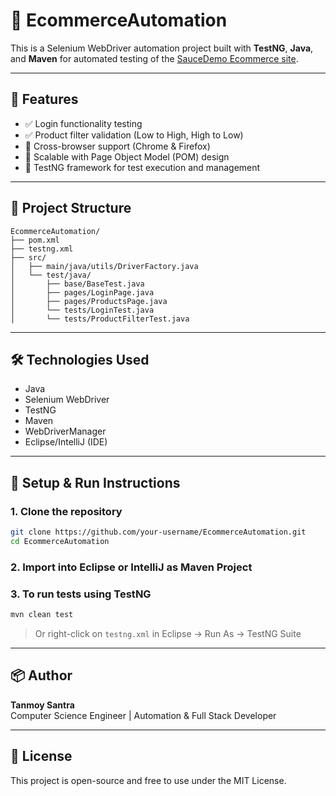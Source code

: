 # 🛒 EcommerceAutomation

This is a Selenium WebDriver automation project built with **TestNG**, **Java**, and **Maven** for automated testing of the [SauceDemo Ecommerce site](https://www.saucedemo.com).

---

## 🚀 Features

- ✅ Login functionality testing
- ✅ Product filter validation (Low to High, High to Low)
- 🔄 Cross-browser support (Chrome & Firefox)
- 🔧 Scalable with Page Object Model (POM) design
- 🧪 TestNG framework for test execution and management

---

## 📁 Project Structure

```
EcommerceAutomation/
├── pom.xml
├── testng.xml
├── src/
│   ├── main/java/utils/DriverFactory.java
│   └── test/java/
│       ├── base/BaseTest.java
│       ├── pages/LoginPage.java
│       ├── pages/ProductsPage.java
│       └── tests/LoginTest.java
│       └── tests/ProductFilterTest.java
```

---

## 🛠️ Technologies Used

- Java
- Selenium WebDriver
- TestNG
- Maven
- WebDriverManager
- Eclipse/IntelliJ (IDE)

---

## 🔧 Setup & Run Instructions

### 1. Clone the repository

```bash
git clone https://github.com/your-username/EcommerceAutomation.git
cd EcommerceAutomation
```

### 2. Import into Eclipse or IntelliJ as Maven Project

### 3. To run tests using TestNG

```bash
mvn clean test
```

> Or right-click on `testng.xml` in Eclipse → Run As → TestNG Suite

---

## 📦 Author

**Tanmoy Santra**  
Computer Science Engineer | Automation & Full Stack Developer

---

## 📜 License

This project is open-source and free to use under the MIT License.
